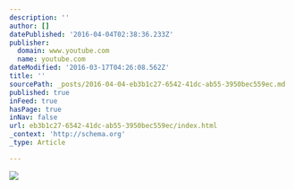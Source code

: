 ```yaml
---
description: ''
author: []
datePublished: '2016-04-04T02:38:36.233Z'
publisher:
  domain: www.youtube.com
  name: youtube.com
dateModified: '2016-03-17T04:26:08.562Z'
title: ''
sourcePath: _posts/2016-04-04-eb3b1c27-6542-41dc-ab55-3950bec559ec.md
published: true
inFeed: true
hasPage: true
inNav: false
url: eb3b1c27-6542-41dc-ab55-3950bec559ec/index.html
_context: 'http://schema.org'
_type: Article

---
```

![](https://i.ytimg.com/vi/X1Fqn9du7xo/mqdefault.jpg)